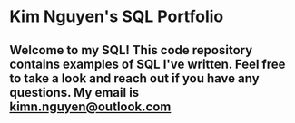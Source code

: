 # Kim Nguyen's SQL Portfolio


## Welcome to my SQL! This code repository contains examples of SQL I've written. Feel free to take a look and reach out if you have any questions. My email is kimn.nguyen@outlook.com

